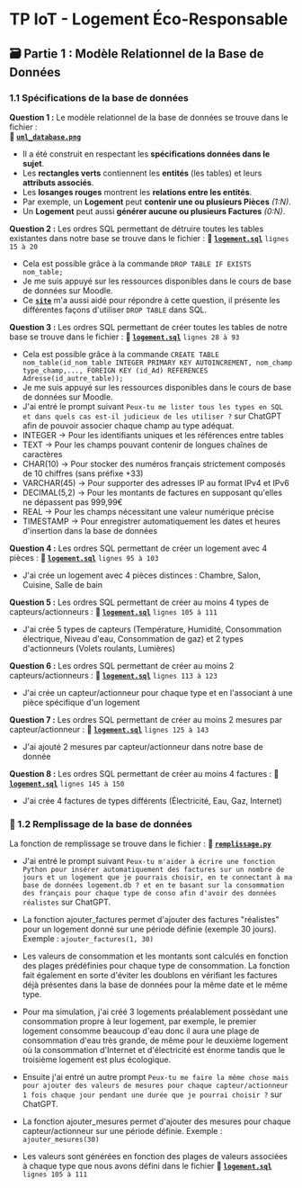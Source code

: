 # TP IoT - Logement Éco-Responsable

## 🗃️ Partie 1 : Modèle Relationnel de la Base de Données
### 1.1 Spécifications de la base de données
**Question 1 :** Le modèle relationnel de la base de données se trouve dans le fichier :  
**📁 [`uml_database.png`](https://github.com/AyoubLADJICI/Logement-eco-responsable/blob/main/uml_database.png)**
- Il a été construit en respectant les **spécifications données dans le sujet**.
- Les **rectangles verts** contiennent les **entités** (les tables) et leurs **attributs associés**.
- Les **losanges rouges** montrent les **relations entre les entités**. 
- Par exemple, un **Logement** peut **contenir une ou plusieurs Pièces** *(1:N)*.
- Un **Logement** peut aussi **générer aucune ou plusieurs Factures** *(0:N)*.

**Question 2 :** Les ordres SQL permettant de détruire toutes les tables existantes dans notre base se trouve dans le fichier :
**📁 [`logement.sql`](https://github.com/AyoubLADJICI/Logement-eco-responsable/blob/main/logement.sql)** ```lignes 15 à 20```
- Cela est possible grâce à la commande ```DROP TABLE IF EXISTS nom_table;```
- Je me suis appuyé sur les ressources disponibles dans le cours de base de données sur Moodle.
- Ce **[`site`](https://www.devart.com/dbforge/sql/studio/sql-server-drop-table.html)** m'a aussi aidé pour répondre à cette question, il présente les différentes façons d'utiliser ```DROP TABLE``` dans SQL.

**Question 3 :** Les ordres SQL permettant de créer toutes les tables de notre base se trouve dans le fichier :
**📁 [`logement.sql`](https://github.com/AyoubLADJICI/Logement-eco-responsable/blob/main/logement.sql)** ```lignes 28 à 93```
- Cela est possible grâce à la commande ```CREATE TABLE nom_table(id_nom_table INTEGER PRIMARY KEY AUTOINCREMENT, nom_champ type_champ,..., FOREIGN KEY (id_Ad) REFERENCES Adresse(id_autre_table)); ```
- Je me suis appuyé sur les ressources disponibles dans le cours de base de données sur Moodle.
- J'ai entré le prompt suivant ```Peux-tu me lister tous les types en SQL et dans quels cas est-il judicieux de les utiliser ?``` sur ChatGPT afin de pouvoir associer chaque champ au type adéquat. 
- INTEGER → Pour les identifiants uniques et les références entre tables
- TEXT → Pour les champs pouvant contenir de longues chaînes de caractères
- CHAR(10) → Pour stocker des numéros français strictement composés de 10 chiffres (sans préfixe +33)
- VARCHAR(45) → Pour supporter des adresses IP au format IPv4 et IPv6
- DECIMAL(5,2) → Pour les montants de factures en supposant qu'elles ne dépassent pas 999,99€
- REAL → Pour les champs nécessitant une valeur numérique précise  
- TIMESTAMP → Pour enregistrer automatiquement les dates et heures d'insertion dans la base de données

**Question 4 :** Les ordres SQL permettant de créer un logement avec 4 pièces :
**📁 [`logement.sql`](https://github.com/AyoubLADJICI/Logement-eco-responsable/blob/main/logement.sql)** ```lignes 95 à 103```
- J'ai crée un logement avec 4 pièces distinces : Chambre, Salon, Cuisine, Salle de bain

**Question 5 :** Les ordres SQL permettant de créer au moins 4 types de capteurs/actionneurs :
**📁 [`logement.sql`](https://github.com/AyoubLADJICI/Logement-eco-responsable/blob/main/logement.sql)** ```lignes 105 à 111```
- J'ai crée 5 types de capteurs (Température, Humidité, Consommation électrique, Niveau d'eau, Consommation de gaz) et 2 types d'actionneurs (Volets roulants, Lumières)

**Question 6 :** Les ordres SQL permettant de créer au moins 2 capteurs/actionneurs :
**📁 [`logement.sql`](https://github.com/AyoubLADJICI/Logement-eco-responsable/blob/main/logement.sql)** ```lignes 113 à 123```
- J'ai crée un capteur/actionneur pour chaque type et en l'associant à une pièce spécifique d'un logement

**Question 7 :** Les ordres SQL permettant de créer au moins 2 mesures par capteur/actionneur :
**📁 [`logement.sql`](https://github.com/AyoubLADJICI/Logement-eco-responsable/blob/main/logement.sql)** ```lignes 125 à 143```
- J'ai ajouté 2 mesures par capteur/actionneur dans notre base de donnée

**Question 8 :** Les ordres SQL permettant de créer au moins 4 factures :
**📁 [`logement.sql`](https://github.com/AyoubLADJICI/Logement-eco-responsable/blob/main/logement.sql)** ```lignes 145 à 150```
- J'ai crée 4 factures de types différents (Électricité, Eau, Gaz, Internet)

### 🐍 1.2 Remplissage de la base de données
La fonction de remplissage se trouve dans le fichier : **📁 [`remplissage.py`](https://github.com/AyoubLADJICI/Logement-eco-responsable/blob/main/remplissage.py)**

- J'ai entré le prompt suivant ```Peux-tu m'aider à écrire une fonction Python pour insérer automatiquement des factures sur un nombre de jours et un logement que je pourrais choisir, en te connectant à ma base de données logement.db ? et en te basant sur la consommation des français pour chaque type de conso afin d'avoir des données réalistes``` sur ChatGPT.

- La fonction ajouter_factures permet d'ajouter des factures "réalistes" pour un logement donné sur une période définie (exemple 30 jours). Exemple : ```ajouter_factures(1, 30)```
- Les valeurs de consommation et les montants sont calculés en fonction des plages prédéfinies pour chaque type de consommation. La fonction fait également en sorte d'éviter les doublons en vérifiant les factures déjà présentes dans la base de données pour la même date et le même type.
- Pour ma simulation, j'ai créé 3 logements préalablement possèdant une consommation propre à leur logement, par exemple, le premier logement consomme beaucoup d'eau donc il aura une plage de consommation d'eau très grande, de même pour le deuxième logement où la consommation d'Internet et d'électricité est énorme tandis que le troisième logement est plus écologique.
- Ensuite j'ai entré un autre prompt ```Peux-tu me faire la même chose mais pour ajouter des valeurs de mesures pour chaque capteur/actionneur 1 fois chaque jour pendant une durée que je pourrai choisir ?``` sur ChatGPT.

- La fonction ajouter_mesures permet d'ajouter des mesures pour chaque capteur/actionneur sur une période définie. Exemple : ```ajouter_mesures(30)```
- Les valeurs sont générées en fonction des plages de valeurs associées à chaque type que nous avons défini dans le fichier **📁 [`logement.sql`](https://github.com/AyoubLADJICI/Logement-eco-responsable/blob/main/logement.sql)** ```lignes 105 à 111```


 

